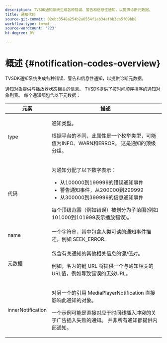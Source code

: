 ```yaml
---
description: TVSDK通知系统生成各种错误、警告和信息性通知，以提供诊断元数据。
title: 通知代码
source-git-commit: 02ebc3548a254b2a6554f1ab34afbb3ea5f09bb8
workflow-type: tm+mt
source-wordcount: '223'
ht-degree: 0%

---
```


# 概述 {#notification-codes-overview}

TVSDK通知系统生成各种错误、警告和信息性通知，以提供诊断元数据。

通知对象提供与播放器状态相关的信息。 TVSDK提供了按时间顺序排序的通知对象列表。 每个通知都包含以下元数据：

<table frame="all" colsep="1" rowsep="1" id="table_1A32EFFE1834438D8261886EC9D7250D"> 
 <thead> 
  <tr rowsep="1"> 
   <th colname="1" class="entry"> 元素 </th> 
   <th colname="2" class="entry"> 描述 </th> 
  </tr> 
 </thead>
 <tbody> 
  <tr rowsep="1"> 
   <td colname="1"><span class="codeph"> type</span> </td> 
   <td colname="2"> <p>通知类型。 </p> <p>根据平台的不同，此属性是一个枚举类型，可能值为INFO、WARN和ERROR。 这是通知的顶级分组。 </p> </td> 
  </tr> 
  <tr rowsep="1"> 
   <td colname="1"> <span class="codeph"> 代码</span> </td> 
   <td colname="2"> <p>为通知分配了以下数字表示： 
     <ul id="ul_A86BF89D6B3B410E81FAD718D3C4A9F0"> 
      <li id="li_8180972D704C40098723734DD4B45643">从100000到199999的错误通知事件 </li> 
      <li id="li_0EC29EA5F0034E5EBFEF8E68A6498D39">警告通知事件，从200000到299999 </li> 
      <li id="li_189A53D3D7EF4960A521AB04D00DCF70">从300000到399999的信息通知事件 </li> 
     </ul> </p> <p>每个顶级范围（例如错误）被划分为子范围(例如101000到101999表示播放错误)。 </p> </td> 
  </tr> 
  <tr rowsep="1"> 
   <td colname="1"><span class="codeph"> name</span> </td> 
   <td colname="2">一个字符串，其中包含人类可读的通知事件描述，例如 <span class="codeph"> SEEK_ERROR</span>. </td> 
  </tr> 
  <tr rowsep="1"> 
   <td colname="1"><span class="codeph"> 元数据</span> </td> 
   <td colname="2"> <p>包含有关通知的其他相关信息的键/值对。 </p> <p>例如，名为的键 <span class="codeph"> URL</span> 将提供一个与通知相关的URL值，例如导致错误的无效URL。 </p> </td> 
  </tr> 
  <tr rowsep="0"> 
   <td colname="1"><span class="codeph"> innerNotification</span> </td> 
   <td colname="2"> <p>对另一个的引用 <span class="codeph"> MediaPlayerNotification</span> 直接影响此通知的对象。 </p> <p>一个示例可能是直接对应于时间线插入冲突的关于广告插入失败的通知。 并非所有通知都提供内部通知。 </p> </td> 
  </tr> 
 </tbody> 
</table>
